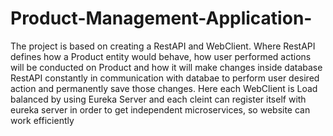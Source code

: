 # Product-Management-Application-
The project is based on creating a RestAPI and WebClient. Where RestAPI defines how a Product entity would behave, how user performed actions will be conducted on Product and how it will make changes inside database
RestAPI constantly in communication with databae to perform user desired action and permanently save those changes.
Here each WebClient is Load balanced by using Eureka Server and each cleint can register itself with eureka server in order to get independent microservices, so website can work efficiently     
